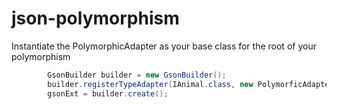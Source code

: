 json-polymorphism
=================

Instantiate the PolymorphicAdapter as your base class for the root of your polymorphism

``` java
		GsonBuilder builder = new GsonBuilder();
		builder.registerTypeAdapter(IAnimal.class, new PolymorficAdapter<IAnimal>());
		gsonExt = builder.create();


```  
